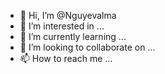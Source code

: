 - 👋 Hi, I’m @Nguyevalma
- 👀 I’m interested in ...
- 🌱 I’m currently learning ...
- 💞️ I’m looking to collaborate on ...
- 📫 How to reach me ...

<!---
Nguyevalma/Nguyevalma is a ✨ special ✨ repository because its `README.md` (this file) appears on your GitHub profile.
You can click the Preview link to take a look at your changes.
--->
